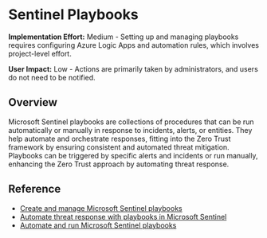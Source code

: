 # Sentinel Playbooks

**Implementation Effort:** Medium - Setting up and managing playbooks requires configuring Azure Logic Apps and automation rules, which involves project-level effort.

**User Impact:** Low - Actions are primarily taken by administrators, and users do not need to be notified.

## Overview
Microsoft Sentinel playbooks are collections of procedures that can be run automatically or manually in response to incidents, alerts, or entities. They help automate and orchestrate responses, fitting into the Zero Trust framework by ensuring consistent and automated threat mitigation. Playbooks can be triggered by specific alerts and incidents or run manually, enhancing the Zero Trust approach by automating threat response.

## Reference
- [Create and manage Microsoft Sentinel playbooks](https://learn.microsoft.com/en-us/azure/sentinel/automation/create-playbooks)
- [Automate threat response with playbooks in Microsoft Sentinel](https://learn.microsoft.com/en-us/azure/sentinel/automation/automate-responses-with-playbooks)
- [Automate and run Microsoft Sentinel playbooks](https://learn.microsoft.com/en-us/azure/sentinel/automation/run-playbooks)
